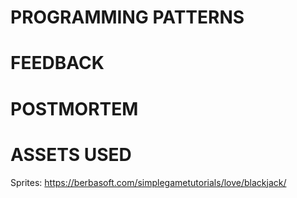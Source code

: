 
# PROGRAMMING PATTERNS


# FEEDBACK

# POSTMORTEM

# ASSETS USED
Sprites: https://berbasoft.com/simplegametutorials/love/blackjack/
